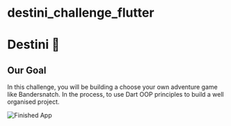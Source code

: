 # destini_challenge_flutter

# Destini 🤔

## Our Goal

In this challenge, you will be building a choose your own adventure game like Bandersnatch. In the process, 
to use Dart OOP principles to build a well organised project.

![Finished App](https://github.com/londonappbrewery/Images/blob/master/Destini.gif)
